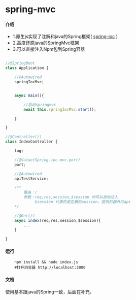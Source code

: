 # spring-mvc

#### 介绍
- 1.原生js实现了注解和java的Spring框架( [spring-ioc](https://gitee.com/woaianqi/spring-ioc) )
- 2.高度还原java的SpringMvc框架
- 3.可以直接注入Npm包到Spring容器

```js

//@SpringBoot
class Application {

	//@Autowired
	springIocMvc;


	async main(){

		//启动springmvc
		await this.springIocMvc.start();

	}

}

//@Controller(/)
class IndexController {

	log;

	//@Value(Spring-ioc-mvc.port)
	port;

	//@Autowired
	apiTestService;

	/**
		路由：/
		参数：req,res,session,$session 均可以自动注入 
			 $session 代表的是包裹的session，提供的额外的api
	*/

	//@Get(/)
	async index(req,res,session,$session){
		...
	}

}

````

#### 运行
```shell
	npm install && node index.js 
	#打开浏览器 http://localhost:3000
```

#### 文档
 使用基本跟java的Spring一致，后面在补充。


